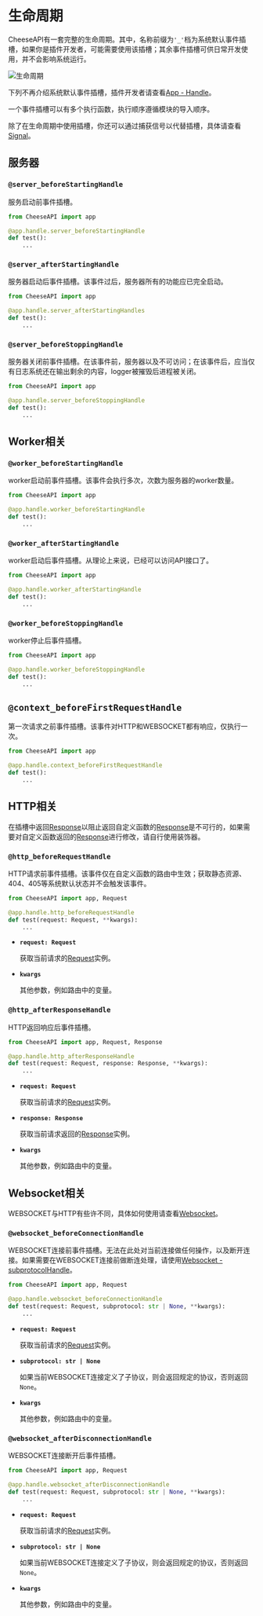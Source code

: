 # **生命周期**

CheeseAPI有一套完整的生命周期。其中，名称前缀为`'_'`档为系统默认事件插槽，如果你是插件开发者，可能需要使用该插槽；其余事件插槽可供日常开发使用，并不会影响系统运行。

![生命周期](./img/生命周期.svg)

下列不再介绍系统默认事件插槽，插件开发者请查看[App - Handle](./App/Handle.md)。

一个事件插槽可以有多个执行函数，执行顺序遵循模块的导入顺序。

除了在生命周期中使用插槽，你还可以通过捕获信号以代替插槽，具体请查看[Signal](./Signal.md)。

## **服务器**

### **`@server_beforeStartingHandle`**

服务启动前事件插槽。

```python
from CheeseAPI import app

@app.handle.server_beforeStartingHandle
def test():
    ...
```

### **`@server_afterStartingHandle`**

服务器启动后事件插槽。该事件过后，服务器所有的功能应已完全启动。

```python
from CheeseAPI import app

@app.handle.server_afterStartingHandles
def test():
    ...
```

### **`@server_beforeStoppingHandle`**

服务器关闭前事件插槽。在该事件前，服务器以及不可访问；在该事件后，应当仅有日志系统还在输出剩余的内容，logger被摧毁后进程被关闭。

```python
from CheeseAPI import app

@app.handle.server_beforeStoppingHandle
def test():
    ...
```

## **Worker相关**

### **`@worker_beforeStartingHandle`**

worker启动前事件插槽。该事件会执行多次，次数为服务器的worker数量。

```python
from CheeseAPI import app

@app.handle.worker_beforeStartingHandle
def test():
    ...
```

### **`@worker_afterStartingHandle`**

worker启动后事件插槽。从理论上来说，已经可以访问API接口了。

```python
from CheeseAPI import app

@app.handle.worker_afterStartingHandle
def test():
    ...
```

### **`@worker_beforeStoppingHandle`**

worker停止后事件插槽。

```python
from CheeseAPI import app

@app.handle.worker_beforeStoppingHandle
def test():
    ...
```

## **`@context_beforeFirstRequestHandle`**

第一次请求之前事件插槽。该事件对HTTP和WEBSOCKET都有响应，仅执行一次。

```python
from CheeseAPI import app

@app.handle.context_beforeFirstRequestHandle
def test():
    ...
```

## **HTTP相关**

在插槽中返回[Response](./Response.md)以阻止返回自定义函数的[Response](./Response.md)是不可行的，如果需要对自定义函数返回的[Response](./Response.md)进行修改，请自行使用装饰器。

### **`@http_beforeRequestHandle`**

HTTP请求前事件插槽。该事件仅在自定义函数的路由中生效；获取静态资源、404、405等系统默认状态并不会触发该事件。

```python
from CheeseAPI import app, Request

@app.handle.http_beforeRequestHandle
def test(request: Request, **kwargs):
    ...
```

- **`request: Request`**

    获取当前请求的[Request](./Request.md)实例。

- **`kwargs`**

    其他参数，例如路由中的变量。

### **`@http_afterResponseHandle`**

HTTP返回响应后事件插槽。

```python
from CheeseAPI import app, Request, Response

@app.handle.http_afterResponseHandle
def test(request: Request, response: Response, **kwargs):
    ...
```

- **`request: Request`**

    获取当前请求的[Request](./Request.md)实例。

- **`response: Response`**

    获取当前请求返回的[Response](./Response.md)实例。

- **`kwargs`**

    其他参数，例如路由中的变量。

## **Websocket相关**

WEBSOCKET与HTTP有些许不同，具体如何使用请查看[Websocket](./Websocket.md)。

### **`@websocket_beforeConnectionHandle`**

WEBSOCKET连接前事件插槽。无法在此处对当前连接做任何操作，以及断开连接。如果需要在WEBSOCKET连接前做断连处理，请使用[Websocket - subprotocolHandle](./Websocket.md)。

```python
from CheeseAPI import app, Request

@app.handle.websocket_beforeConnectionHandle
def test(request: Request, subprotocol: str | None, **kwargs):
    ...
```

- **`request: Request`**

    获取当前请求的[Request](./Request.md)实例。

- **`subprotocol: str | None`**

    如果当前WEBSOCKET连接定义了子协议，则会返回规定的协议，否则返回`None`。

- **`kwargs`**

    其他参数，例如路由中的变量。

### **`@websocket_afterDisconnectionHandle`**

WEBSOCKET连接断开后事件插槽。

```python
from CheeseAPI import app, Request

@app.handle.websocket_afterDisconnectionHandle
def test(request: Request, subprotocol: str | None, **kwargs):
    ...
```

- **`request: Request`**

    获取当前请求的[Request](./Request.md)实例。

- **`subprotocol: str | None`**

    如果当前WEBSOCKET连接定义了子协议，则会返回规定的协议，否则返回`None`。

- **`kwargs`**

    其他参数，例如路由中的变量。

